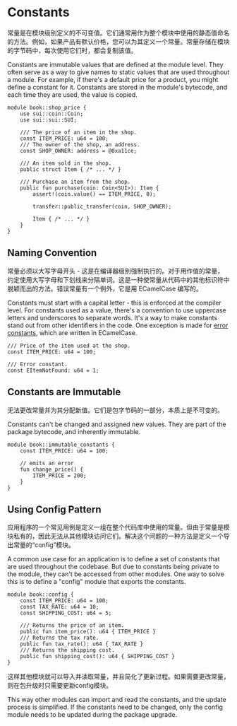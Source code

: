 # Constants

常量是在模块级别定义的不可变值。它们通常用作为整个模块中使用的静态值命名的方法。例如，如果产品有默认价格，您可以为其定义一个常量。常量存储在模块的字节码中，每次使用它们时，都会复制该值。

Constants are immutable values that are defined at the module level. They often serve as a way to
give names to static values that are used throughout a module. For example, if there's a default
price for a product, you might define a constant for it. Constants are stored in the module's
bytecode, and each time they are used, the value is copied.

```move
module book::shop_price {
    use sui::coin::Coin;
    use sui::sui::SUI;

    /// The price of an item in the shop.
    const ITEM_PRICE: u64 = 100;
    /// The owner of the shop, an address.
    const SHOP_OWNER: address = @0xa11ce;

    /// An item sold in the shop.
    public struct Item { /* ... */ }

    /// Purchase an item from the shop.
    public fun purchase(coin: Coin<SUI>): Item {
        assert!(coin.value() == ITEM_PRICE, 0);

        transfer::public_transfer(coin, SHOP_OWNER);

        Item { /* ... */ }
    }
}
```

## Naming Convention

常量必须以大写字母开头 - 这是在编译器级别强制执行的。对于用作值的常量，约定使用大写字母和下划线来分隔单词。这是一种使常量从代码中的其他标识符中脱颖而出的方法。错误常量有一个例外，它是用 ECamelCase 编写的。

Constants must start with a capital letter - this is enforced at the compiler level. For constants
used as a value, there's a convention to use uppercase letters and underscores to separate words.
It's a way to make constants stand out from other identifiers in the code. One exception is made for
[error constants](./assert-and-abort.md#assert-and-abort), which are written in ECamelCase.

```move
/// Price of the item used at the shop.
const ITEM_PRICE: u64 = 100;

/// Error constant.
const EItemNotFound: u64 = 1;
```

## Constants are Immutable

无法更改常量并为其分配新值。它们是包字节码的一部分，本质上是不可变的。

Constants can't be changed and assigned new values. They are part of the package bytecode, and
inherently immutable.

```move
module book::immutable_constants {
    const ITEM_PRICE: u64 = 100;

    // emits an error
    fun change_price() {
        ITEM_PRICE = 200;
    }
}
```

## Using Config Pattern

应用程序的一个常见用例是定义一组在整个代码库中使用的常量。但由于常量是模块私有的，因此无法从其他模块访问它们。解决这个问题的一种方法是定义一个导出常量的“config”模块。

A common use case for an application is to define a set of constants that are used throughout the
codebase. But due to constants being private to the module, they can't be accessed from other
modules. One way to solve this is to define a "config" module that exports the constants.

```move
module book::config {
    const ITEM_PRICE: u64 = 100;
    const TAX_RATE: u64 = 10;
    const SHIPPING_COST: u64 = 5;

    /// Returns the price of an item.
    public fun item_price(): u64 { ITEM_PRICE }
    /// Returns the tax rate.
    public fun tax_rate(): u64 { TAX_RATE }
    /// Returns the shipping cost.
    public fun shipping_cost(): u64 { SHIPPING_COST }
}
```

这样其他模块就可以导入并读取常量，并且简化了更新过程。如果需要更改常量，则在包升级时只需要更新config模块。

This way other modules can import and read the constants, and the update process is simplified. If
the constants need to be changed, only the config module needs to be updated during the package
upgrade.
